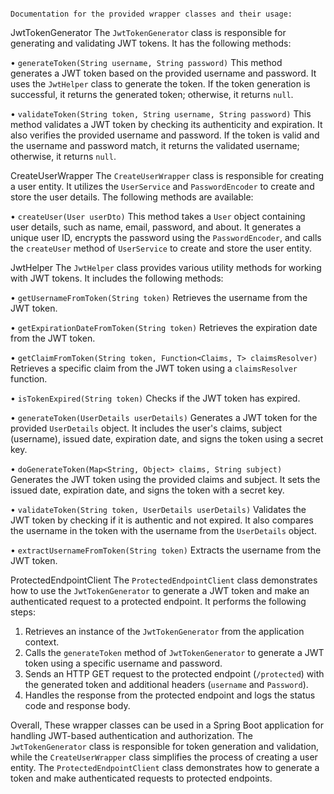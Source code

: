                                                                    Documentation for the provided wrapper classes and their usage:

JwtTokenGenerator
The `JwtTokenGenerator` class is responsible for generating and validating JWT tokens. It has the following methods:

•	`generateToken(String username, String password)`
This method generates a JWT token based on the provided username and password. It uses the `JwtHelper` class to generate the token. If the token generation is successful, it returns the generated token; otherwise, it returns `null`.

•	`validateToken(String token, String username, String password)`
This method validates a JWT token by checking its authenticity and expiration. It also verifies the provided username and password. If the token is valid and the username and password match, it returns the validated username; otherwise, it returns `null`.

CreateUserWrapper
The `CreateUserWrapper` class is responsible for creating a user entity. It utilizes the `UserService` and `PasswordEncoder` to create and store the user details. The following methods are available:

•	`createUser(User userDto)`
This method takes a `User` object containing user details, such as name, email, password, and about. It generates a unique user ID, encrypts the password using the `PasswordEncoder`, and calls the `createUser` method of `UserService` to create and store the user entity.

JwtHelper
The `JwtHelper` class provides various utility methods for working with JWT tokens. It includes the following methods:

•	`getUsernameFromToken(String token)`
Retrieves the username from the JWT token.

•	`getExpirationDateFromToken(String token)`
Retrieves the expiration date from the JWT token.

•	`getClaimFromToken(String token, Function<Claims, T> claimsResolver)`
Retrieves a specific claim from the JWT token using a `claimsResolver` function.

•	`isTokenExpired(String token)`
Checks if the JWT token has expired.

•	`generateToken(UserDetails userDetails)`
Generates a JWT token for the provided `UserDetails` object. It includes the user's claims, subject (username), issued date, expiration date, and signs the token using a secret key.

•	`doGenerateToken(Map<String, Object> claims, String subject)`
Generates the JWT token using the provided claims and subject. It sets the issued date, expiration date, and signs the token with a secret key.

•	`validateToken(String token, UserDetails userDetails)`
Validates the JWT token by checking if it is authentic and not expired. It also compares the username in the token with the username from the `UserDetails` object.

•	`extractUsernameFromToken(String token)`
Extracts the username from the JWT token.

ProtectedEndpointClient
The `ProtectedEndpointClient` class demonstrates how to use the `JwtTokenGenerator` to generate a JWT token and make an authenticated request to a protected endpoint. It performs the following steps:

1. Retrieves an instance of the `JwtTokenGenerator` from the application context.
2. Calls the `generateToken` method of `JwtTokenGenerator` to generate a JWT token using a specific username and password.
3. Sends an HTTP GET request to the protected endpoint (`/protected`) with the generated token and additional headers (`username` and `Password`).
4. Handles the response from the protected endpoint and logs the status code and response body.

Overall,
These wrapper classes can be used in a Spring Boot application for handling JWT-based authentication and authorization. The `JwtTokenGenerator` class is responsible for token generation and validation, while the `CreateUserWrapper` class simplifies the process of creating a user entity. The `ProtectedEndpointClient` class demonstrates how to generate a token and make authenticated requests to protected endpoints.
